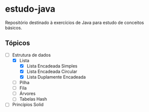 # estudo-java
Repositório destinado à exercícios de Java para estudo de conceitos básicos.

## Tópicos
- [ ] Estrutura de dados
  - [X] Lista
    - [X]  Lista Encadeada Simples
    - [X]  Lista Encadeada Circular
    - [X]  Lista Duplamente Encadeada
  - [ ] Pilha
  - [ ] Fila
  - [ ] Árvores
  - [ ] Tabelas Hash
- [ ] Princípios Solid 
